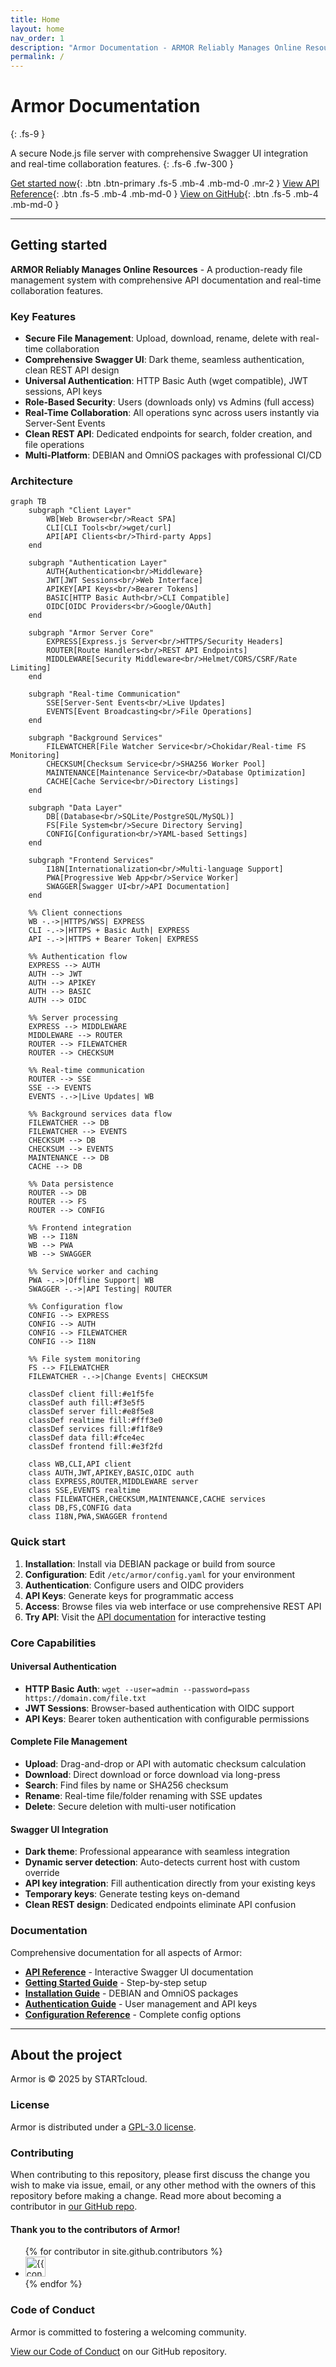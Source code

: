 ```yaml
---
title: Home
layout: home
nav_order: 1
description: "Armor Documentation - ARMOR Reliably Manages Online Resources"
permalink: /
---
```


# Armor Documentation
{: .fs-9 }

A secure Node.js file server with comprehensive Swagger UI integration and real-time collaboration features.
{: .fs-6 .fw-300 }

[Get started now](#getting-started){: .btn .btn-primary .fs-5 .mb-4 .mb-md-0 .mr-2 }
[View API Reference](docs/api/swagger-ui.html){: .btn .fs-5 .mb-4 .mb-md-0 }
[View on GitHub](https://github.com/STARTcloud/armor){: .btn .fs-5 .mb-4 .mb-md-0 }

---

## Getting started

**ARMOR Reliably Manages Online Resources** - A production-ready file management system with comprehensive API documentation and real-time collaboration features.

### Key Features

- **Secure File Management**: Upload, download, rename, delete with real-time collaboration
- **Comprehensive Swagger UI**: Dark theme, seamless authentication, clean REST API design
- **Universal Authentication**: HTTP Basic Auth (wget compatible), JWT sessions, API keys
- **Role-Based Security**: Users (downloads only) vs Admins (full access)
- **Real-Time Collaboration**: All operations sync across users instantly via Server-Sent Events
- **Clean REST API**: Dedicated endpoints for search, folder creation, and file operations
- **Multi-Platform**: DEBIAN and OmniOS packages with professional CI/CD

### Architecture
```mermaid
graph TB
    subgraph "Client Layer"
        WB[Web Browser<br/>React SPA]
        CLI[CLI Tools<br/>wget/curl]
        API[API Clients<br/>Third-party Apps]
    end
    
    subgraph "Authentication Layer"
        AUTH{Authentication<br/>Middleware}
        JWT[JWT Sessions<br/>Web Interface]
        APIKEY[API Keys<br/>Bearer Tokens]
        BASIC[HTTP Basic Auth<br/>CLI Compatible]
        OIDC[OIDC Providers<br/>Google/OAuth]
    end
    
    subgraph "Armor Server Core"
        EXPRESS[Express.js Server<br/>HTTPS/Security Headers]
        ROUTER[Route Handlers<br/>REST API Endpoints]
        MIDDLEWARE[Security Middleware<br/>Helmet/CORS/CSRF/Rate Limiting]
    end
    
    subgraph "Real-time Communication"
        SSE[Server-Sent Events<br/>Live Updates]
        EVENTS[Event Broadcasting<br/>File Operations]
    end
    
    subgraph "Background Services"
        FILEWATCHER[File Watcher Service<br/>Chokidar/Real-time FS Monitoring]
        CHECKSUM[Checksum Service<br/>SHA256 Worker Pool]
        MAINTENANCE[Maintenance Service<br/>Database Optimization]
        CACHE[Cache Service<br/>Directory Listings]
    end
    
    subgraph "Data Layer"
        DB[(Database<br/>SQLite/PostgreSQL/MySQL)]
        FS[File System<br/>Secure Directory Serving]
        CONFIG[Configuration<br/>YAML-based Settings]
    end
    
    subgraph "Frontend Services"
        I18N[Internationalization<br/>Multi-language Support]
        PWA[Progressive Web App<br/>Service Worker]
        SWAGGER[Swagger UI<br/>API Documentation]
    end
    
    %% Client connections
    WB -.->|HTTPS/WSS| EXPRESS
    CLI -.->|HTTPS + Basic Auth| EXPRESS
    API -.->|HTTPS + Bearer Token| EXPRESS
    
    %% Authentication flow
    EXPRESS --> AUTH
    AUTH --> JWT
    AUTH --> APIKEY
    AUTH --> BASIC
    AUTH --> OIDC
    
    %% Server processing
    EXPRESS --> MIDDLEWARE
    MIDDLEWARE --> ROUTER
    ROUTER --> FILEWATCHER
    ROUTER --> CHECKSUM
    
    %% Real-time communication
    ROUTER --> SSE
    SSE --> EVENTS
    EVENTS -.->|Live Updates| WB
    
    %% Background services data flow
    FILEWATCHER --> DB
    FILEWATCHER --> EVENTS
    CHECKSUM --> DB
    CHECKSUM --> EVENTS
    MAINTENANCE --> DB
    CACHE --> DB
    
    %% Data persistence
    ROUTER --> DB
    ROUTER --> FS
    ROUTER --> CONFIG
    
    %% Frontend integration
    WB --> I18N
    WB --> PWA
    WB --> SWAGGER
    
    %% Service worker and caching
    PWA -.->|Offline Support| WB
    SWAGGER -.->|API Testing| ROUTER
    
    %% Configuration flow
    CONFIG --> EXPRESS
    CONFIG --> AUTH
    CONFIG --> FILEWATCHER
    CONFIG --> I18N
    
    %% File system monitoring
    FS --> FILEWATCHER
    FILEWATCHER -.->|Change Events| CHECKSUM
    
    classDef client fill:#e1f5fe
    classDef auth fill:#f3e5f5
    classDef server fill:#e8f5e8
    classDef realtime fill:#fff3e0
    classDef services fill:#f1f8e9
    classDef data fill:#fce4ec
    classDef frontend fill:#e3f2fd
    
    class WB,CLI,API client
    class AUTH,JWT,APIKEY,BASIC,OIDC auth
    class EXPRESS,ROUTER,MIDDLEWARE server
    class SSE,EVENTS realtime
    class FILEWATCHER,CHECKSUM,MAINTENANCE,CACHE services
    class DB,FS,CONFIG data
    class I18N,PWA,SWAGGER frontend
```

### Quick start

1. **Installation**: Install via DEBIAN package or build from source
2. **Configuration**: Edit `/etc/armor/config.yaml` for your environment
3. **Authentication**: Configure users and OIDC providers
4. **API Keys**: Generate keys for programmatic access
5. **Access**: Browse files via web interface or use comprehensive REST API
6. **Try API**: Visit the [API documentation](docs/api/swagger-ui.html) for interactive testing

### Core Capabilities

#### **Universal Authentication**
- **HTTP Basic Auth**: `wget --user=admin --password=pass https://domain.com/file.txt`
- **JWT Sessions**: Browser-based authentication with OIDC support
- **API Keys**: Bearer token authentication with configurable permissions

#### **Complete File Management**
- **Upload**: Drag-and-drop or API with automatic checksum calculation
- **Download**: Direct download or force download via long-press
- **Search**: Find files by name or SHA256 checksum
- **Rename**: Real-time file/folder renaming with SSE updates
- **Delete**: Secure deletion with multi-user notification

#### **Swagger UI Integration**
- **Dark theme**: Professional appearance with seamless integration
- **Dynamic server detection**: Auto-detects current host with custom override
- **API key integration**: Fill authentication directly from your existing keys
- **Temporary keys**: Generate testing keys on-demand
- **Clean REST design**: Dedicated endpoints eliminate API confusion

### Documentation

Comprehensive documentation for all aspects of Armor:

- **[API Reference](docs/api/)** - Interactive Swagger UI documentation
- **[Getting Started Guide](docs/guides/getting-started/)** - Step-by-step setup
- **[Installation Guide](docs/guides/installation/)** - DEBIAN and OmniOS packages
- **[Authentication Guide](docs/guides/authentication/)** - User management and API keys
- **[Configuration Reference](docs/configuration/)** - Complete config options

---

## About the project

Armor is &copy; 2025 by STARTcloud.

### License

Armor is distributed under a [GPL-3.0 license](https://github.com/STARTcloud/armor/blob/main/LICENSE.md).

### Contributing

When contributing to this repository, please first discuss the change you wish to make via issue, email, or any other method with the owners of this repository before making a change. Read more about becoming a contributor in [our GitHub repo](https://github.com/STARTcloud/armor#contributing).

#### Thank you to the contributors of Armor!

<ul class="list-style-none">
{% for contributor in site.github.contributors %}
  <li class="d-inline-block mr-1">
     <a href="{{ contributor.html_url }}"><img src="{{ contributor.avatar_url }}" width="32" height="32" alt="{{ contributor.login }}"></a>
  </li>
{% endfor %}
</ul>

### Code of Conduct

Armor is committed to fostering a welcoming community.

[View our Code of Conduct](https://github.com/STARTcloud/armor/tree/main/CODE_OF_CONDUCT.md) on our GitHub repository.
